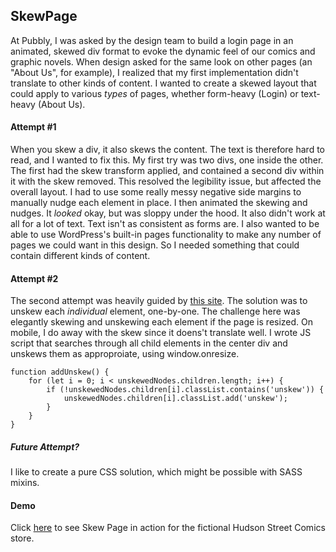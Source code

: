 ## SkewPage
At Pubbly, I was asked by the design team to build a login page in an animated, skewed div format to evoke the dynamic feel of our comics and graphic novels. When design asked for the same look on other pages (an "About Us", for example), I realized that my first implementation didn't translate to other kinds of content. I wanted to create a skewed layout that could apply to various _types_ of pages, whether form-heavy (Login) or text-heavy (About Us).

#### Attempt #1
When you skew a div, it also skews the content. The text is therefore hard to read, and I wanted to fix this. My first try was two divs, one inside the other. The first had the skew transform applied, and contained a second div within it with the skew removed. This resolved the legibility issue, but affected the overall layout. I had to use some really messy negative side margins to manually nudge each element in place. I then animated the skewing and nudges. 
It _looked_ okay, but was sloppy under the hood. It also didn't work at all for a lot of text. Text isn't as consistent as forms are. I also wanted to be able to use WordPress's built-in pages functionality to make any number of pages we could want in this design. So I needed something that could contain different kinds of content.

#### Attempt #2
The second attempt was heavily guided by [this site](https://www.viget.com/articles/skewed-hit-boxes-with-css-transforms/). The solution was to unskew each _individual_ element, one-by-one. 
The challenge here was elegantly skewing and unskewing each element if the page is resized. On mobile, I do away with the skew since it doens't translate well. I wrote JS script that searches through all child elements in the center div and unskews them as approproiate, using window.onresize. 

```
function addUnskew() {
    for (let i = 0; i < unskewedNodes.children.length; i++) {
        if (!unskewedNodes.children[i].classList.contains('unskew')) {
            unskewedNodes.children[i].classList.add('unskew');
        }
    }
}
 ```

##### Future Attempt?
I like to create a pure CSS solution, which might be possible with SASS mixins. 

#### Demo
Click [here](https://wallispubbly.github.io/SkewPage/) to see Skew Page in action for the fictional Hudson Street Comics store. 
